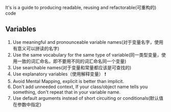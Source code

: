 It's is a guide to producing readable, reusing and refactorable(可重构的) code

## Variables
1. Use meaningful and pronounceable variable names(对于变量名字，使用有意义可以拼读的名字)
2. Use the same vocabulary for the same type of variable(同一类型变量，使用一致的词汇命名，即不要用不同的词汇命名同一个变量)
3. Use searchable names(对于变量和常量都应该是可查找的)
4. Use explanatory variables（使用解释变量） :exclamation: 
5. Avoid Mental Mapping, explicit is better than implicit.
6. Don't add unneeded context, If your class/object name tells you something, don't repeat that in your variable name.
7. Use default arguments instead of short circuiting or conditionals(默认值在参数中指定)